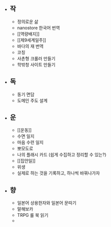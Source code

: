 - ## 작
	- 정의로운 삶
	- nanostore 한국어 번역
	- [[역량배지]]
	- [[제9세계일주]]
	- 바다의 재 번역
	- 코칭
	- 사촌형 크롤러 만들기
	- 학밖청 사이트 만들기
- ## 독
	- 동기 면담
	- 도메인 주도 설계
- ## 운
	- [[운동]]
	- 수면 일지
	- 마음 수련 일지
	- 뽀모도로
	- 나의 플래시 카드 (쉽게 수집하고 정리할 수 있는?)
	- [[집안일]]
	- 위생
	- 실제로 하는 것을 기록하고, 하나씩 바꿔나가자
- ## 향
	- 일본어 상용한자와 일본어 문따기
	- 말해보카
	- TRPG 룰 북 읽기
	-